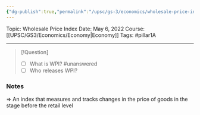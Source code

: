 ```yaml
---
{"dg-publish":true,"permalink":"/upsc/gs-3/economics/wholesale-price-index/","dgHomeLink":true,"dgPassFrontmatter":false}
---
```


Topic: Wholesale Price Index
Date: May 6, 2022
Course:[[UPSC/GS3/Economics/Economy|Economy]]
Tags: #pillar1A

---

> [!Question]
> - [ ] What is WPI? #unanswered 
> - [ ] Who releases WPI?


### Notes
=> An index that measures and tracks changes in the price of goods in the stage before the retail level





